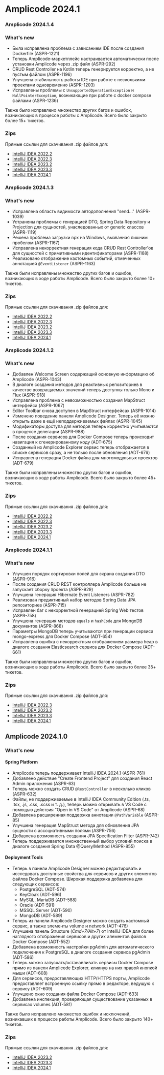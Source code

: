 # Amplicode 2024.1

### Amplicode 2024.1.4

### What's new

* Была исправлена проблема с зависанием IDE после создания Dockerfile (ASPR-1221)
* Теперь Amplicode-маркетплейс настраивается автоматически после установки Amplicode через .zip файл (ASPR-292)
* CRUD Rest Controller на Kotlin теперь генерируется корректно, а не пустым файлом (ASPR-1196)
* Улучшена стабильность работы IDE при работе с несколькими проектами одновременно (ASPR-1203)
* Исправлены проблемы с `UnsupportedOperationException` и `NullPointerException`, возникающие при работе с docker compose файлами (ASPR-1236)

Также было исправлено множество других багов и ошибок, возникающих в процессе работы с Amplicode. Всего было закрыто более 15+ тикетов.

### Zips

Прямые ссылки для скачивания .zip файлов для:
* [IntelliJ IDEA 2022.2](https://amplicode.ru/Amplicode/amplicode-2024.1.4-222-EAP.zip)
* [IntelliJ IDEA 2022.3](https://amplicode.ru/Amplicode/amplicode-2024.1.4-223-EAP.zip)
* [IntelliJ IDEA 2023.2](https://amplicode.ru/Amplicode/amplicode-2024.1.4-232-EAP.zip)
* [IntelliJ IDEA 2023.3](https://amplicode.ru/Amplicode/amplicode-2024.1.4-233-EAP.zip)
* [IntelliJ IDEA 2024.1](https://amplicode.ru/Amplicode/amplicode-2024.1.4-241-EAP.zip)

### Amplicode 2024.1.3

### What's new

* Исправлена область видимости автодополнения "send..." (ASPR-1039)
* Устранены проблемы с генерацией DTO, Spring Data Repository и Projection для сущностей, унаследованных от generic классов (ASPR-1119)
* Решена проблема загрузки npx на Windows, вызванная лишним пробелом (ASPR-1167)
* Исправлена некорректная генерация кода CRUD Rest Controller'ов для сущностей с примитивными идентификаторами (ASPR-1168)
* Реализовано отображение кастомных событий, отмеченных аннотацией `@EventListener` (ASPR-1163)

Также были исправлены множество других багов и ошибок, возникающих в ходе работы Amplicode. Всего было закрыто более 10+ тикетов.

### Zips

Прямые ссылки для скачивания .zip файлов для:
* [IntelliJ IDEA 2022.2](https://amplicode.ru/Amplicode/amplicode-2024.1.3-222-EAP.zip)
* [IntelliJ IDEA 2022.3](https://amplicode.ru/Amplicode/amplicode-2024.1.3-223-EAP.zip)
* [IntelliJ IDEA 2023.2](https://amplicode.ru/Amplicode/amplicode-2024.1.3-232-EAP.zip)
* [IntelliJ IDEA 2023.3](https://amplicode.ru/Amplicode/amplicode-2024.1.3-233-EAP.zip)
* [IntelliJ IDEA 2024.1](https://amplicode.ru/Amplicode/amplicode-2024.1.3-241-EAP.zip)

### Amplicode 2024.1.2

### What's new

* Добавлен Welcome Screen содержащий основную информацию об Amplicode (ASPR-1043)
* В диалоге создания методов для реактивных репозиториев в качестве возвращаемых значений теперь доступны только Mono и Flux (ASPR-918)
* Исправлена проблема с невозможностью создания MapStruct интерфейса (ASPR-1067)
* Editor Toolbar снова доступен в MapStruct интерфейсах (ASPR-1014)
* Изменено поведение панели Amplicode Designer. Теперь её можно открыть даже в ещё неподдерживаемых файлах (ASPR-1045)
* Модификаторы доступа для методов теперь корректно учитываются в процессе делегации (ASPR-988)
* После создания сервисов для Docker Compose теперь происходит навигация к сгенерированному коду (ADT-675)
* Созданный из Amplicode Explorer сервис теперь отображается в списке сервисов сразу, а не только после обновления (ADT-676)
* Исправлена генерация Docker файла для многомодульных проектов (ADT-679)

Также были исправлены множество других багов и ошибок, возникающих в ходе работы Amplicode. Всего было закрыто более 45+ тикетов.

### Zips

Прямые ссылки для скачивания .zip файлов для:
* [IntelliJ IDEA 2022.2](https://amplicode.ru/Amplicode/amplicode-2024.1.2-222-EAP.zip)
* [IntelliJ IDEA 2022.3](https://amplicode.ru/Amplicode/amplicode-2024.1.2-223-EAP.zip)
* [IntelliJ IDEA 2023.2](https://amplicode.ru/Amplicode/amplicode-2024.1.2-232-EAP.zip)
* [IntelliJ IDEA 2023.3](https://amplicode.ru/Amplicode/amplicode-2024.1.2-233-EAP.zip)
* [IntelliJ IDEA 2024.1](https://amplicode.ru/Amplicode/amplicode-2024.1.2-241-EAP.zip)

### Amplicode 2024.1.1

### What's new

* Улучшен порядок сортировки полей для экрана создания DTO (ASPR-916)
* После создания CRUD REST контроллера Amplicode больше не запускает сборку проекта (ASPR-929)
* Улучшена генерация Hibernate Event Listeners (ASPR-782)
* Реализован предиктивный набор методов Spring Data JPA репозиториев (ASPR-715)
* Исправлен баг с некорректной генерацией Spring Web тестов (ASPR-758)
* Улучшена генерация методов `equals` и `hashCode` для MongoDB документов (ASPR-868)
* Параметры MongoDB теперь учитываются при генерации сервиса mongo-express для Docker Compose (ADT-654)
* Исправлена ошибка с некорректным отображением размера heap в диалоге создания Elasticsearch сервиса для Docker Compose (ADT-661)

Также были исправлены множество других багов и ошибок, возникающих в ходе работы Amplicode. Всего было закрыто более 35+ тикетов.

### Zips

Прямые ссылки для скачивания .zip файлов для:
* [IntelliJ IDEA 2022.3](https://amplicode.ru/Amplicode/amplicode-2024.1.1-223-EAP.zip)
* [IntelliJ IDEA 2023.2](https://amplicode.ru/Amplicode/amplicode-2024.1.1-232-EAP.zip)
* [IntelliJ IDEA 2023.3](https://amplicode.ru/Amplicode/amplicode-2024.1.1-233-EAP.zip)
* [IntelliJ IDEA 2024.1](https://amplicode.ru/Amplicode/amplicode-2024.1.1-241-EAP.zip)

## Amplicode 2024.1.0

### What's new

#### Spring Platform

* Amplicode теперь поддерживает IntelliJ IDEA 2024.1 (ASPR-761)
* Добавлено действие "Create Frontend Project" для создания React Admin приложения (ASPR-63)
* Теперь можно создать CRUD `@RestController` в несколько кликов (ASPR-632)
* Файлы, не поддерживаемые в IntelliJ IDEA Community Edition (.ts, .tsx, .js, .css, .scss и т. д.), теперь можно открывать в VS Code с помощью действия "Open in VS Code" от Amplicode (ASPR-68)
* Добавлена расширенная поддержка аннотации `@PathVariable` (ASPR-85)
* Улучшена генерация MapStruct метода для обновления JPA сущности с ассоциативными полями (ASPR-756)
* Добавлена возможность создания JPA Specification Filter (ASPR-742)
* Теперь поддерживается множественный выбор условий поиска в диалоге создания Spring Data @Query/Method (ASPR-855)

#### Deployment Tools

* Теперь в панели Amplicode Designer можно редактировать и исследовать доступные свойства для сервисов и других элементов файлов Docker Compose. Широкая поддержка добавлена для следующих сервисов:
    * PostgreSQL (ADT-574)
    * KeyCloak (ADT-596)
    * MySQL, MariaDB (ADT-588)
    * Oracle (ADT-591)
    * MSSQL Server (ADT-590)
    * MongoDB (ADT-589)
* Теперь из панели Amplicode Designer можно создать кастомный сервис, а также элементы volume и network (ADT-476)
* Улучшена панель Structure (_Cmd+7/Alt+7_) от IntelliJ IDEA для более наглядного отображения сервисов и других элементов файлов Docker Compose (ADT-552)
* Добавлена возможность настройки pgAdmin для автоматического подключения к PostgreSQL в диалоге создания сервиса pgAdmin (ADT-586)
* Теперь можно запускать/останавливать сервисы Docker Compose прямо из панели Amplicode Explorer, кликнув на них правой кнопкой мыши (ADT-608)
* Для сервисов, предоставляющих HTTP/HTTPS порты, Amplicode предоставляет встроенную ссылку прямо в редакторе, ведущую к сервису (ADT-609)
* Улучшено окно создания файла Docker Compose (ADT-633)
* Добавлена инспекция, проверяющая существование указанных в сервисах volumes (ADT-581)

Также было исправлено множество ошибок и исключений, возникавших в процессе работы Amplicode. Всего было закрыто 140+ тикетов.

### Zips

Прямые ссылки для скачивания .zip файлов для:
* [IntelliJ IDEA 2023.2](https://amplicode.ru/Amplicode/amplicode-2024.1.0-232-EAP.zip)
* [IntelliJ IDEA 2023.3](https://amplicode.ru/Amplicode/amplicode-2024.1.0-233-EAP.zip)
* [IntelliJ IDEA 2024.1](https://amplicode.ru/Amplicode/amplicode-2024.1.0-241-EAP.zip)
